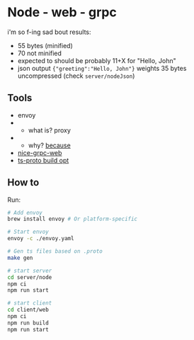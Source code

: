 # Node - web - grpc

i'm so f-ing sad bout results:

- 55 bytes (minified)
- 70 not minified
- expected to should be probably 11+X for "Hello, John"
- json output `{"greeting":"Hello, John"}` weights 35 bytes uncompressed (check `server/nodeJson`)

## Tools

- envoy
- - what is? proxy
- - why? [because](https://github.com/deeplay-io/nice-grpc/tree/master/packages/nice-grpc-web#preparing-the-server)
- [nice-grpc-web](https://github.com/deeplay-io/nice-grpc/tree/master/packages/nice-grpc-web#preparing-the-server)
- [ts-proto build opt](https://github.com/stephenh/ts-proto?tab=readme-ov-file#:~:text=With%20%2D%2Dts_proto_opt%3DoutputServices%3Dgeneric,is%20nice%2Dgrpc.)

## How to

Run:

```sh
# Add envoy
brew install envoy # Or platform-specific

# Start envoy
envoy -c ./envoy.yaml

# Gen ts files based on .proto
make gen

# start server
cd server/node
npm ci
npm run start

# start client 
cd client/web
npm ci
npm run build
npm run start
```
